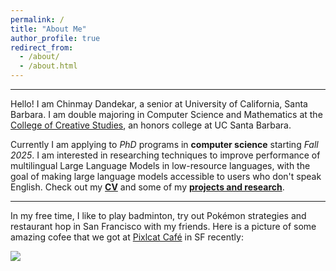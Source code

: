 ```yaml
---
permalink: /
title: "About Me"
author_profile: true
redirect_from: 
  - /about/
  - /about.html
---
```


---
Hello! I am Chinmay Dandekar, a senior at University of California, Santa Barbara. I am double majoring in Computer Science and Mathematics at the [College of Creative Studies](https://www.ccs.ucsb.edu), an honors college at UC Santa Barbara.

Currently  I am applying to *PhD* programs in **computer science** starting *Fall 2025*. I am interested in researching techniques to improve performance of multilingual Large Language Models in low-resource languages, with the goal of making large language models accessible to users who don't speak English. Check out my **[CV](/chinmaydandekar/files/CV.pdf)** and some of my **[projects and research](/chinmaydandekar/projects)**. 

---

In my free time, I like to play badminton, try out Pokémon strategies and restaurant hop in San Francisco with my friends. Here is a picture of some amazing cofee that we got at [Pixlcat Café](https://maps.app.goo.gl/sF1ZF2RAX6VBkfwq7) in SF recently:

<img src='/chinmaydandekar/images/pixlcat_drinks.jpg'>